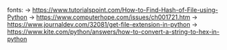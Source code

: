 fonts:
  -> https://www.tutorialspoint.com/How-to-Find-Hash-of-File-using-Python
  -> https://www.computerhope.com/issues/ch001721.htm
  -> https://www.journaldev.com/32081/get-file-extension-in-python
  -> https://www.kite.com/python/answers/how-to-convert-a-string-to-hex-in-python